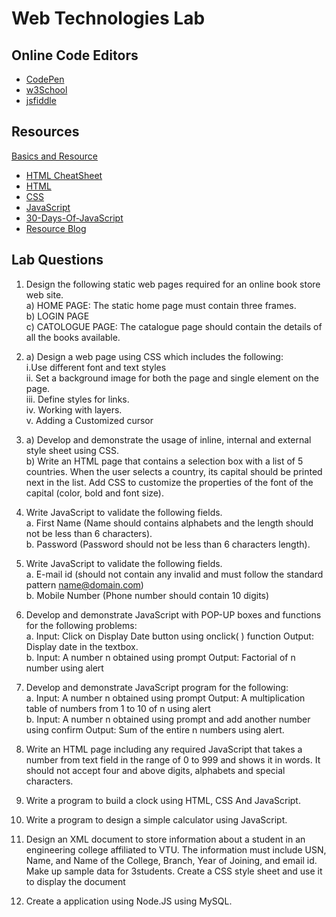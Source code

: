 # Web Technologies Lab

## Online Code Editors

- [CodePen](https://codepen.io/pen/)
- [w3School](https://www.w3schools.com/tryit/tryit.asp?filename=tryhtml_hello)
- [jsfiddle](https://jsfiddle.net/)

## Resources

[Basics and Resource](Basics%20and%20Resource/README.md)

- [HTML CheatSheet](https://developer.mozilla.org/en-US/docs/Learn/HTML/Cheatsheet)
- [HTML](https://www.w3schools.com/html/default.asp)
- [CSS](https://www.w3schools.com/css/default.asp)
- [JavaScript](https://www.w3schools.com/js/default.asp)
- [30-Days-Of-JavaScript](https://github.com/Asabeneh/30-Days-Of-JavaScript)
- [Resource Blog](https://shravan-revanna.notion.site/Web-dev-Resource-Shravan-a0f86d6db7c14c43bff8658472f1b0bd)

## Lab Questions

1. Design the following static web pages required for an online book store web site. <br/>a) HOME PAGE: The static home page must contain three frames. <br/>b) LOGIN PAGE <br/>c) CATOLOGUE PAGE: The catalogue page should contain the details of all the books available.

2. a) Design a web page using CSS which includes the following:<br/>
i.Use different font and text styles<br/>
ii. Set a background image for both the page and single element on the page.<br/>
iii. Define styles for links.<br/>
iv. Working with layers.<br/>
v. Adding a Customized cursor

3. a) Develop and demonstrate the usage of inline, internal and external style sheet using CSS.<br/>
b) Write an HTML page that contains a selection box with a list of 5 countries. When the user selects a country, its capital should be printed next in the list. Add CSS to customize the properties of the font of the capital (color, bold and font size).

4. Write JavaScript to validate the following fields.<br/>
 a. First Name (Name should contains alphabets and the length
     should not be less than 6 characters).<br/>
 b. Password (Password should not be less than 6 characters
     length).

5. Write JavaScript to validate the following fields.<br/>
    a. E-mail id (should not contain any invalid and must follow the
    standard pattern <name@domain.com>)<br/>
    b. Mobile Number (Phone number should contain 10 digits)

6. Develop and demonstrate JavaScript with POP-UP boxes and functions
for the following problems:<br/>
a. Input: Click on Display Date button using onclick( ) function
Output: Display date in the textbox.<br/>
b. Input: A number n obtained using prompt Output: Factorial of n
number using alert

7. Develop and demonstrate JavaScript program for the following:<br/>
a. Input: A number n obtained using prompt Output: A multiplication
table of numbers from 1 to 10 of n using alert<br/>
b. Input: A number n obtained using prompt and add another number
using confirm Output: Sum of the entire n numbers using alert.

8. Write an HTML page including any required JavaScript that takes a
number from text field in the range of 0 to 999 and shows it in words. It
should not accept four and above digits, alphabets and special
characters.

9. Write a program to build a clock using HTML, CSS And JavaScript.

10. Write a program to design a simple calculator using JavaScript.

11. Design an XML document to store information about a student in an
engineering college affiliated to VTU. The information must include
USN, Name, and Name of the College, Branch, Year of Joining, and
email id. Make up sample data for 3students. Create a CSS style sheet
and use it to display the document

12. Create a application using Node.JS using MySQL.
